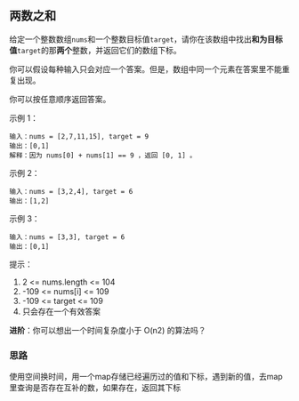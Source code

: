 ## 两数之和

给定一个整数数组`nums`和一个整数目标值`target`，请你在该数组中找出**和为目标值**`target`的那**两个**整数，并返回它们的数组下标。

你可以假设每种输入只会对应一个答案。但是，数组中同一个元素在答案里不能重复出现。

你可以按任意顺序返回答案。



示例 1：
```
输入：nums = [2,7,11,15], target = 9
输出：[0,1]
解释：因为 nums[0] + nums[1] == 9 ，返回 [0, 1] 。
```

示例 2：
```
输入：nums = [3,2,4], target = 6
输出：[1,2]
```

示例 3：
```
输入：nums = [3,3], target = 6
输出：[0,1]
```


提示：

1. 2 <= nums.length <= 104
2. -109 <= nums[i] <= 109
3. -109 <= target <= 109
4. 只会存在一个有效答案


**进阶**：你可以想出一个时间复杂度小于 O(n2) 的算法吗？


### 思路
使用空间换时间，用一个map存储已经遍历过的值和下标，遇到新的值，去map里查询是否存在互补的数，如果存在，返回其下标